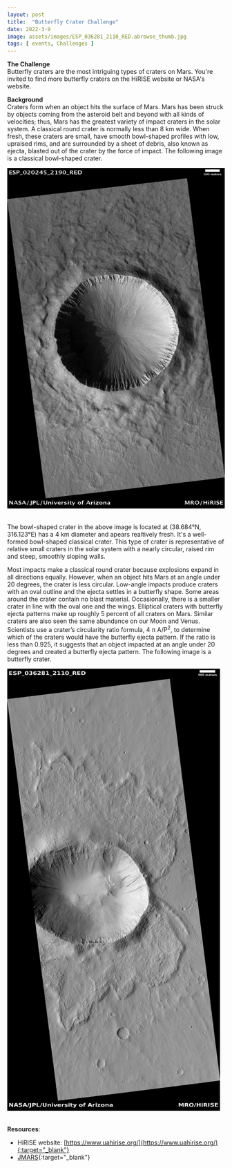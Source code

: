 ```yaml
---
layout: post
title:  "Butterfly Crater Challenge"  
date: 2022-3-9  
image: assets/images/ESP_036281_2110_RED.abrowse_thumb.jpg  
tags: [ events, Challenges ]
---
```


**The Challenge**  
Butterfly craters are the most intriguing types of craters on Mars. You're invited to find more butterfly craters on the HiRISE website or NASA's website. 

**Background**  
Craters form when an object hits the surface of Mars. Mars has been struck by objects coming from the asteroid belt and beyond with all kinds of velocities; thus, Mars has the greatest variety of impact craters in the solar system. A classical round crater is normally less than 8 km wide. When fresh, these craters are small, have smooth bowl-shaped profiles with low, upraised rims, and are surrounded by a sheet of debris, also known as ejecta, blasted out of the crater by the force of impact. The following image is a classical bowl-shaped crater.

<div><img src="/assets/images/ESP_020245_2190_RED.abrowse.jpg" class="img-fluid" alt="Classical Crater" /></div><br>

The bowl-shaped crater in the above image is located at (38.684°N, 316.123°E) has a 4 km diameter and apears realtively fresh. It's a well-formed bowl-shaped classical crater. This type of crater is representative of relative small craters in the solar system with a nearly circular, raised rim and steep, smoothly sloping walls.

Most impacts make a classical round crater because explosions expand in all directions equally. However, when an object hits Mars at an angle under 20 degrees, the crater is less circular. Low-angle impacts produce craters with an oval outline and the ejecta settles in a butterfly shape. Some areas around the crater contain no blast material. Occasionally, there is a smaller crater in line with the oval one and the wings. Elliptical craters with butterfly ejecta patterns make up roughly 5 percent of all craters on Mars. Similar craters are also seen the same abundance on our Moon and Venus. Scientists use a crater’s circularity ratio formula, 4 π A/P<sup>2</sup>, to determine which of the craters would have the butterfly ejecta pattern. If the ratio is less than 0.925, it suggests that an object impacted at an angle under 20 degrees and created a butterfly ejecta pattern. The following image is a butterfly crater.

<div><img src="/assets/images/ESP_036281_2110_RED.abrowse.jpg" class="img-fluid" alt="Butterfly Crater" /></div><br>


**Resources**:
- HiRISE website: [https://www.uahirise.org/](https://www.uahirise.org/){:target="_blank"}
- [JMARS](https://jmars.asu.edu/){:target="_blank"}








 